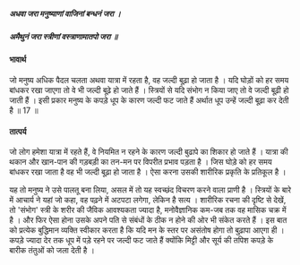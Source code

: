##### अधवा जरा मनुष्याणां वाजिनां बन्धनं जरा ।
##### अमैथुनं जरा स्त्रीणां वस्त्राणामातपो जरा ॥

#### भावार्थ

जो मनुष्य अधिक पैदल चलता अथवा यात्रा में रहता है, वह जल्दी बूढ़ा हो जाता है । यदि घोड़ों को हर समय बांधकर रखा जाएगा तो वे भी जल्दी बूढ़े हो जाते हैं । स्त्रियों से यदि संभोग न किया जाए तो वे जल्दी बूढ़ी हो जाती हैं । इसी प्रकार मनुष्य के कपड़े धूप के कारण जल्दी फट जाते हैं अर्थात धूप उन्हें जल्दी बूढ़ा कर देती है ॥ 17 ॥

#### तात्पर्य

जो लोग हमेशा यात्रा में रहते हैं, वे नियमित न रहने के कारण जल्दी बुढापे का शिकार हो जाते हैं । यात्रा की थकान और खान-पान की गड़बड़ी का तन-मन पर विपरीत प्रभाव पड़ता है । जिस घोड़े को हर समय बांधकर रखा जाता है वह भी जल्दी बूढ़ा हो जाता है । ऐसा करना उसकी शारीरिक प्रकृति के प्रतिकूल है ।

यह तो मनुष्य ने उसे पालतू बना लिया, असल में तो यह स्वच्छंद विचरण करने वाला प्राणी है । स्त्रियों के बारे में आचार्य ने यहां जो कहा, वह पढ़ने में अटपटा लगेगा, लेकिन है सत्य । शारीरिक रचना की दृष्टि से देखें, तो 'संभोग' स्त्री के शरीर की जैविक आवश्यकता ज्यादा है, मनोवैज्ञानिक कम-जब तक वह मासिक चक्र में है । और फिर ऐसा होना उसके अपने पति से संबंधों के ठीक न होने की ओर भी संकेत करते हैं । इस बात को प्रत्येक बुद्धिमान व्यक्ति स्वीकार करता है कि यदि मन के स्तर पर असंतोष होगा तो बुढ़ापा आएगा ही । कपड़े ज्यादा देर तक धूप में पड़े रहने पर जल्दी फट जाते हैं क्योंकि मिट्टी और सूर्य की तपिश कपड़े के बारीक तंतुओं को जला देती है ।